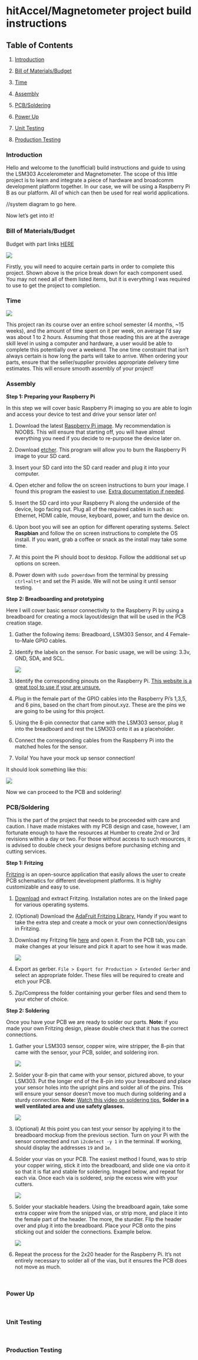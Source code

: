hitAccel/Magnetometer project build instructions
================================================

Table of Contents
-----------------

1.  [Introduction](https://github.com/rfmaynard/Accel-MagnetoMeter#introduction)

2.  [Bill of
    Materials/Budget](https://github.com/rfmaynard/Accel-MagnetoMeter#bill-of-materialsbudget)

3.  [Time](https://github.com/rfmaynard/Accel-MagnetoMeter#time)

4.  [Assembly](https://github.com/rfmaynard/Accel-MagnetoMeter#assembly)

5.  [PCB/Soldering](https://github.com/rfmaynard/Accel-MagnetoMeter#pcbsoldering)

6.  [Power Up](https://github.com/rfmaynard/Accel-MagnetoMeter#power-up)

7.  [Unit Testing](https://github.com/rfmaynard/Accel-MagnetoMeter#unit-testing)

8.  [Production
    Testing](/github.com/rfmaynard/Accel-MagnetoMeter#production-testing)

### Introduction

Hello and welcome to the (unofficial) build instructions and guide to using the
LSM303 Accelerometer and Magnetometer. The scope of this little project is to
learn and integrate a piece of hardware and broadcomm development platform
together. In our case, we will be using a Raspberry Pi B as our platform. All of
which can then be used for real world applications.

//system diagram to go here.

Now let’s get into it!

### Bill of Materials/Budget

Budget with part links
[HERE](https://github.com/rfmaynard/Accel-MagnetoMeter/blob/master/documentation/BeginnerBudget.xlsx)

![](https://github.com/rfmaynard/Accel-MagnetoMeter/blob/master/images/budgetcut.png)

Firstly, you will need to acquire certain parts in order to complete this
project. Shown above is the price break down for each component used. You may
not need all of them listed items, but it is everything I was required to use to
get the project to completion.

### Time

![](https://github.com/rfmaynard/Accel-MagnetoMeter/blob/master/images/scheduleCut.png)

This project ran its course over an entire school semester (4 months, \~15
weeks), and the amount of time spent on it per week, on average I’d say was
about 1 to 2 hours. Assuming that those reading this are at the average skill
level in using a computer and hardware, a user would be able to complete this
potentially over a weekend. The one time constraint that isn’t always certain is
how long the parts will take to arrive. When ordering your parts, ensure that
the seller/supplier provides appropriate delivery time estimates. This will
ensure smooth assembly of your project!

### Assembly

**Step 1: Preparing your Raspberry Pi**

In this step we will cover basic Raspberry Pi imaging so you are able to login
and access your device to test and drive your sensor later on!

1.  Download the latest [Raspberry Pi
    image](https://www.raspberrypi.org/downloads/). My recommendation is NOOBS.
    This will ensure that starting off, you will have almost everything you need
    if you decide to re-purpose the device later on.

2.  Download [etcher](https://www.balena.io/etcher/). This program will allow
    you to burn the Raspberry Pi image to your SD card.

3.  Insert your SD card into the SD card reader and plug it into your computer.

4.  Open etcher and follow the on screen instructions to burn your image. I
    found this program the easiest to use. [Extra documentation if
    needed](https://www.raspberrypi.org/documentation/installation/installing-images/README.md).

5.  Insert the SD card into your Raspberry Pi along the underside of the device,
    logo facing out. Plug all of the required cables in such as: Ethernet, HDMI
    cable, mouse, keyboard, power, and turn the device on.

6.  Upon boot you will see an option for different operating systems. Select
    **Raspbian** and follow the on screen instructions to complete the OS
    install. If you want, grab a coffee or snack as the install may take some
    time.

7.  At this point the Pi should boot to desktop. Follow the additional set up
    options on screen.

8.  Power down with `sudo powerdown` from the terminal by pressing `ctrl+alt+t`
    and set the Pi aside. We will not be using it until sensor testing.

**Step 2: Breadboarding and prototyping**

Here I will cover basic sensor connectivity to the Raspberry Pi by using a
breadboard for creating a mock layout/design that will be used in the PCB
creation stage.

1.  Gather the following items: Breadboard, LSM303 Sensor, and 4 Female-to-Male
    GPIO cables.

2.  Identify the labels on the sensor. For basic usage, we will be using: 3.3v,
    GND, SDA, and SCL.

    ![](https://github.com/rfmaynard/Accel-MagnetoMeter/blob/master/images/LSM303zoom.png)

3.  Identify the corresponding pinouts on the Raspberry Pi. [This website is a
    great tool to use if your are unsure.](https://pinout.xyz/#)

4.  Plug in the female part of the GPIO cables into the Raspberry Pi’s 1,3,5,
    and 6 pins, based on the chart from pinout.xyz. These are the pins we are
    going to be using for this project.

5.  Using the 8-pin connector that came with the LSM303 sensor, plug it into the
    breadboard and rest the LSM303 onto it as a placeholder.

6.  Connect the corresponding cables from the Raspberry Pi into the matched
    holes for the sensor.

7.  Voila! You have your mock up sensor connection!

It should look something like this:

![](https://github.com/rfmaynard/Accel-MagnetoMeter/blob/master/images/breadBoardprototype.png)

Now we can proceed to the PCB and soldering!

### PCB/Soldering

This is the part of the project that needs to be proceeded with care and
caution. I have made mistakes with my PCB design and case, however, I am
fortunate enough to have the resources at Humber to create 2nd or 3rd revisions
within a day or two. For those without access to such resources, it is advised
to double check your designs before purchasing etching and cutting services.

**Step 1: Fritzing**

[Fritzing](http://fritzing.org/download/) is an open-source application that
easily allows the user to create PCB schematics for different development
platforms. It is highly customizable and easy to use.

1.  [Download](http://fritzing.org/download/) and extract Fritzing. Installation
    notes are on the linked page for various operating systems.

2.  (Optional) Download the [AdaFruit Fritzing
    Library.](https://github.com/adafruit/Fritzing-Library) Handy if you want to
    take the extra step and create a mock or your own connection/designs in
    Fritzing.

3.  Download my Fritzing file
    [here](https://github.com/rfmaynard/Accel-MagnetoMeter/blob/master/pcb%20files/LSM303pi2.fzz)
    and open it. From the PCB tab, you can make changes at your leisure and pick
    it apart to see how it was made.

    ![](https://github.com/rfmaynard/Accel-MagnetoMeter/blob/master/images/PCBzoom.png)

4.  Export as gerber. `File > Export for Production > Extended Gerber` and
    select an appropriate folder. These files will be required to create and
    etch your PCB.

5.  Zip/Compress the folder containing your gerber files and send them to your
    etcher of choice.

**Step 2: Soldering**

Once you have your PCB we are ready to solder our parts. **Note:** if you made
your own Fritzing design, please double check that it has the correct
connections.

1.  Gather your LSM303 sensor, copper wire, wire stripper, the 8-pin that came
    with the sensor, your PCB, solder, and soldering iron.

    ![](https://github.com/rfmaynard/Accel-MagnetoMeter/blob/master/images/8pin.png)

2.  Solder your 8-pin that came with your sensor, pictured above, to your
    LSM303. Put the longer end of the 8-pin into your breadboard and place your
    sensor holes into the upright pins and solder all of the pins. This will
    ensure your sensor doesn’t move too much during soldering and a sturdy
    connection. **Note:** [Watch this video on soldering
    tips.](https://www.youtube.com/watch?v=oqV2xU1fee8) **Solder in a well
    ventilated area and use safety glasses.**

    ![](https://github.com/rfmaynard/Accel-MagnetoMeter/blob/master/images/SensorSolder.png)

3.  (Optional) At this point you can test your sensor by applying it to the
    breadboard mockup from the previous section. Turn on your Pi with the sensor
    connected and run `i2cdetect -y 1` in the terminal. If working, should
    display the addresses `19` and `1e`.

4.  Solder your vias on your PCB. The easiest method I found, was to strip your
    copper wiring, stick it into the breadboard, and slide one via onto it so
    that it is flat and stable for soldering. Imaged below, and repeat for each
    via. Once each via is soldered, snip the excess wire with your cutters.

    ![](https://github.com/rfmaynard/Accel-MagnetoMeter/blob/master/images/PCBvia.png)

5.  Solder your stackable headers. Using the breadboard again, take some extra
    copper wire from the snipped vias, or strip more, and place it into the
    female part of the header. The more, the sturdier. Flip the header over and
    plug it into the breadboard. Place your PCB onto the pins sticking out and
    solder the connections. Example below.

    ![](https://github.com/rfmaynard/Accel-MagnetoMeter/blob/master/images/PCBrotate.png)

6.  Repeat the process for the 2x20 header for the Raspberry Pi. It’s not
    entirely necessary to solder all of the vias, but it ensures the PCB does
    not move as much.

 

### Power Up

 

### Unit Testing

 

### Production Testing

###  

 
